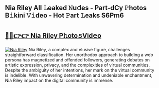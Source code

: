 ## Nia Riley All 𝙻eaked 𝙽u𝚍es - Part-dCy 𝙿hotos B𝚒kini 𝚅𝚒deo - Hot 𝙿art 𝙻eaks S6Pm6

# <h2><a href="http://ld0t6l3.urlbe.top/?page=Nia+Riley">🔗🔗👉👉 Nia Riley P𝚑oto𝚜Vid𝚎o</a></h2>

[![Nia Riley](https://i.imgur.com/eBuTRDB.gif)](http://ld0t6l3.urlbe.top/?page=Nia+Riley)
Nia Riley, a complex and elusive figure, challenges straightforward classification. Her unorthodox approach to building a web persona has magnetized and offended followers, generating debates on artistic expression, privacy, and the complexities of virtual communities. Despite the ambiguity of her intentions, her mark on the virtual community is indelible. With unwavering determination and undeniable enchantment, Nia Riley impact on the digital community is immense.
